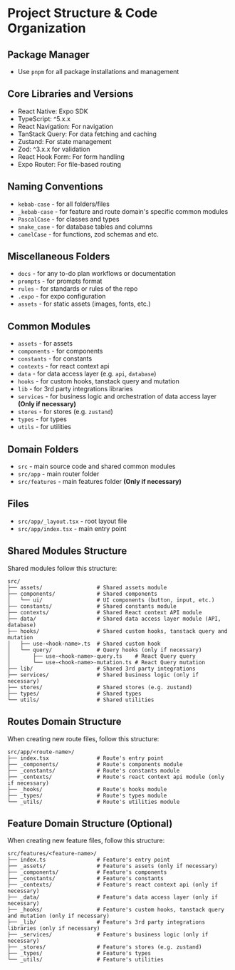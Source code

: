 # Project Structure & Code Organization

## Package Manager
- Use `pnpm` for all package installations and management

## Core Libraries and Versions
- React Native: Expo SDK
- TypeScript: ^5.x.x
- React Navigation: For navigation
- TanStack Query: For data fetching and caching
- Zustand: For state management
- Zod: ^3.x.x for validation
- React Hook Form: For form handling
- Expo Router: For file-based routing

## Naming Conventions
- `kebab-case` - for all folders/files
- `_kebab-case` - for feature and route domain's specific common modules
- `PascalCase` - for classes and types
- `snake_case` - for database tables and columns
- `camelCase` - for functions, zod schemas and etc.

## Miscellaneous Folders
- `docs` - for any to-do plan workflows or documentation
- `prompts` - for prompts format
- `rules` - for standards or rules of the repo
- `.expo` - for expo configuration
- `assets` - for static assets (images, fonts, etc.)

## Common Modules
- `assets` - for assets
- `components` - for components
- `constants` - for constants
- `contexts` - for react context api
- `data` - for data access layer (e.g. `api`, `database`)
- `hooks` - for custom hooks, tanstack query and mutation
- `lib` - for 3rd party integrations libraries
- `services` - for business logic and orchestration of data access layer **(Only if necessary)**
- `stores` - for stores (e.g. `zustand`)
- `types` - for types
- `utils` - for utilities
  
## Domain Folders
- `src` - main source code and shared common modules
- `src/app` - main router folder
- `src/features` - main features folder **(Only if necessary)**

## Files
- `src/app/_layout.tsx` - root layout file
- `src/app/index.tsx` - main entry point

## Shared Modules Structure
Shared modules follow this structure:

```
src/
├── assets/                 # Shared assets module
├── components/             # Shared components
│   └── ui/                 # UI components (button, input, etc.)
├── constants/              # Shared constants module
├── contexts/               # Shared React context API module
├── data/                   # Shared data access layer module (API, database)
├── hooks/                  # Shared custom hooks, tanstack query and mutation
│   ├── use-<hook-name>.ts  # Shared custom hook
│   └── query/              # Query hooks (only if necessary)
│       ├── use-<hook-name>-query.ts    # React Query query
│       └── use-<hook-name>-mutation.ts # React Query mutation
├── lib/                    # Shared 3rd party integrations
├── services/               # Shared business logic (only if necessary)
├── stores/                 # Shared stores (e.g. zustand)
├── types/                  # Shared types
└── utils/                  # Shared utilities
```

## Routes Domain Structure
When creating new route files, follow this structure:

```
src/app/<route-name>/
├── index.tsx               # Route's entry point
├── _components/            # Route's components module
├── _constants/             # Route's constants module
├── _contexts/              # Route's react context api module (only if necessary)
├── _hooks/                 # Route's hooks module
├── _types/                 # Route's types module
└── _utils/                 # Route's utilities module
```

## Feature Domain Structure (Optional)
When creating new feature files, follow this structure:

```
src/features/<feature-name>/
├── index.ts                # Feature's entry point
├── _assets/                # Feature's assets (only if necessary)
├── _components/            # Feature's components
├── _constants/             # Feature's constants
├── _contexts/              # Feature's react context api (only if necessary)
├── _data/                  # Feature's data access layer (only if necessary)
├── _hooks/                 # Feature's custom hooks, tanstack query and mutation (only if necessary)
├── _lib/                   # Feature's 3rd party integrations libraries (only if necessary)
├── _services/              # Feature's business logic (only if necessary)
├── _stores/                # Feature's stores (e.g. zustand)
├── _types/                 # Feature's types
└── _utils/                 # Feature's utilities
```